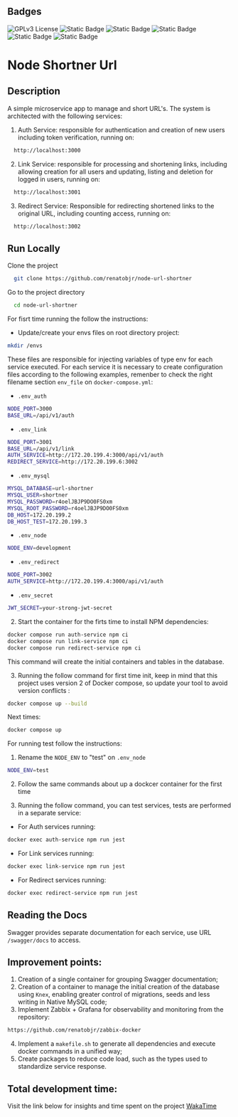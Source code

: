 ## Badges

![GPLv3 License](https://img.shields.io/badge/License-GPL%20v3-yellow.svg)
![Static Badge](https://img.shields.io/badge/Node-20.14.0-056F00)
![Static Badge](https://img.shields.io/badge/Docker_Compose-2-blue)
![Static Badge](https://img.shields.io/badge/Jest-29.7.0-red)
![Static Badge](https://img.shields.io/badge/Swagger-5.0.1-6A9501)
![Static Badge](https://img.shields.io/badge/Knex-3.1.0-874523)

# Node Shortner Url

## Description

A simple microservice app to manage and short URL's. The system is architected with the following services:

1. Auth Service: responsible for authentication and creation of new users including token verification, running on:

```bash
  http://localhost:3000
```

2. Link Service: responsible for processing and shortening links, including allowing creation for all users and updating, listing and deletion for logged in users, running on:

```bash
  http://localhost:3001
```

3. Redirect Service: Responsible for redirecting shortened links to the original URL, including counting access, running on:

```bash
  http://localhost:3002
```

## Run Locally

Clone the project

```bash
  git clone https://github.com/renatobjr/node-url-shortner
```

Go to the project directory

```bash
  cd node-url-shortner
```

For fisrt time running the follow the instructions:

- Update/create your envs files on root directory project:

```bash
mkdir /envs
```

These files are responsible for injecting variables of type env for each service executed. For each service it is necessary to create configuration files according to the following examples, remenber to check the right filename section `env_file` on `docker-compose.yml`:

- `.env_auth`

```bash
NODE_PORT=3000
BASE_URL=/api/v1/auth
```

- `.env_link`

```bash
NODE_PORT=3001
BASE_URL=/api/v1/link
AUTH_SERVICE=http://172.20.199.4:3000/api/v1/auth
REDIRECT_SERVICE=http://172.20.199.6:3002
```

- `.env_mysql`

```bash
MYSQL_DATABASE=url-shortner
MYSQL_USER=shortner
MYSQL_PASSWORD=r4oelJBJP9DO0FS0xm
MYSQL_ROOT_PASSWORD=r4oelJBJP9DO0FS0xm
DB_HOST=172.20.199.2
DB_HOST_TEST=172.20.199.3
```

- `.env_node`

```bash
NODE_ENV=development
```

- `.env_redirect`

```bash
NODE_PORT=3002
AUTH_SERVICE=http://172.20.199.4:3000/api/v1/auth
```

- `.env_secret`

```bash
JWT_SECRET=your-strong-jwt-secret
```

2. Start the container for the firts time to install NPM dependencies:

```bash
docker compose run auth-service npm ci
docker compose run link-service npm ci
docker compose run redirect-service npm ci
```

This command will create the initial containers and tables in the database.

3. Running the follow command for first time init, keep in mind that this project uses version 2 of Docker compose, so update your tool to avoid version conflicts :

```bash
docker compose up --build
```

Next times:

```bash
docker compose up
```

For running test follow the instructions:

1. Rename the `NODE_ENV` to "test" on `.env_node`

```bash
NODE_ENV=test
```

2. Follow the same commands about up a dockcer container for the first time

3. Running the follow command, you can test services, tests are performed in a separate service:

- For Auth services running:

```bash
docker exec auth-service npm run jest
```

- For Link services running:

```bash
docker exec link-service npm run jest
```

- For Redirect services running:

```bash
docker exec redirect-service npm run jest
```

## Reading the Docs

Swagger provides separate documentation for each service, use URL `/swagger/docs` to access.

## Improvement points:

1. Creation of a single container for grouping Swagger documentation;
2. Creation of a container to manage the initial creation of the database using `Knex`, enabling greater control of migrations, seeds and less writing in Native MySQL code;
3. Implement Zabbix + Grafana for observability and monitoring from the repository:

```bash
https://github.com/renatobjr/zabbix-docker
```

4. Implement a `makefile.sh` to generate all dependencies and execute docker commands in a unified way;
5. Create packages to reduce code load, such as the types used to standardize service response.

## Total development time:

Visit the link below for insights and time spent on the project
[WakaTime](https://wakatime.com/@018d32aa-d099-41cb-a39c-4049bdbd1c8c/projects/loiiksaydh?start=2024-07-30&end=2024-08-05)
